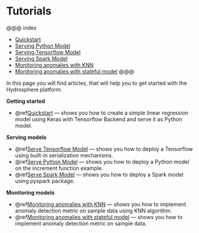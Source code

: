 # Tutorials

@@@ index
* [Quickstart](quickstart.md)
* [Serving Python Model](python.md)
* [Serving Tensorflow Model](tensorflow.md)
* [Serving Spark Model](spark.md)
* [Monitoring anomalies with KNN](knn_anomaly_detection.md)
* [Monitoring anomalies with stateful model](stateful_anomaly_detection.md)
@@@

In this page you will find articles, that will help you to get started 
with the Hydrosphere platform. 

__Getting started__ 

* @ref[Quickstart](quickstart.md) — shows you how to create a simple 
linear regression model using Keras with Tensorflow Backend and serve 
it as Python model. 

__Serving models__

* @ref[Serve Tensorflow Model](tensorflow.md) — shows you how to deploy 
a Tensorflow using built-in serialization mechanisms.
* @ref[Serve Python Model](python.md) — shows you how to deploy a Python 
model on the increment function example.
* @ref[Serve Spark Model](spark.md) — shows you how to deploy a Spark 
model using pyspark package. 

__Monitoring models__

* @ref[Monitoring anomalies with KNN](knn_anomaly_detection.md) — shows you 
how to implement anomaly detection metric on sample data using KNN algorithm. 
* @ref[Monitoring anomalies with stateful model](stateful_anomaly_detection.md)
— shows you how to implement anomaly detection metric on sample data. 

